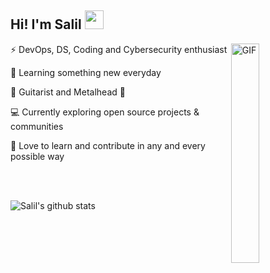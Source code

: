 <!--
**chincholikarsalil/chincholikarsalil** is a ✨ _special_ ✨ repository because its `README.md` (this file) appears on your GitHub profile.
### Hi there 👋
Here are some ideas to get you started:
- 🔭 I’m currently working on 
- 🌱 I’m currently learning ...
- 👯 I’m looking to collaborate on ...
- 🤔 I’m looking for help with ...
- 💬 Ask me about anything, I will be happy to help!
- 📫 How to reach me: ...
- 😄 Pronouns: ...
- ⚡ Fun fact: ...
-->
## Hi! I'm Salil <img src="https://raw.githubusercontent.com/iampavangandhi/iampavangandhi/master/gifs/Hi.gif" width="30px"></h2>

<img align="right" width="30%" alt="GIF" src="https://media.giphy.com/media/H1f1T0tKK4jEfNt6MG/giphy.gif" />

⚡ DevOps, DS, Coding and Cybersecurity enthusiast

🌱 Learning something new everyday

🎸 Guitarist and Metalhead 🤘

💻 Currently exploring open source projects & communities

👯 Love to learn and contribute in any and every possible way

<br><br>

![Salil's github stats](https://github-readme-stats.vercel.app/api?username=chincholikarsalil&show_icons=true&title_color=abd200&icon_color=b7d364&text_color=68b587&bg_color=0a0f0b)
